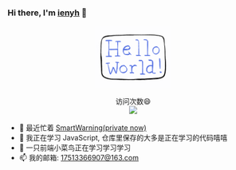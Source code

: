 ### Hi there, I'm [ienyh](https://github.com/ienyh) 👋

<!--
**ienyh/ienyh** is a ✨ _special_ ✨ repository because its `README.md` (this file) appears on your GitHub profile.
Here are some ideas to get you started:
-->

<p align="center">
  <img src="https://github.com/ienyh/ienyh/blob/main/resourses/hello-world.gif" width="30%">
</p>

<p align="center"> 
  访问次数😄<br>
  <img src="https://profile-counter.glitch.me/ienyh/count.svg" />
</p>

- 🔭 最近忙着 [SmartWarning(private now)](https://github.com/ienyh/SmartWarning)
- 🌱 我正在学习 JavaScript, 仓库里保存的大多是正在学习的代码嘻嘻
- 👯 一只前端小菜鸟正在学习学习学习
- 📫 我的邮箱: 17513366907@163.com
<!--
- 🤔 I’m looking for help with ...
- 💬 Ask me about ...
- 😄 Pronouns: ...
- ⚡ Fun fact: ...
-->

